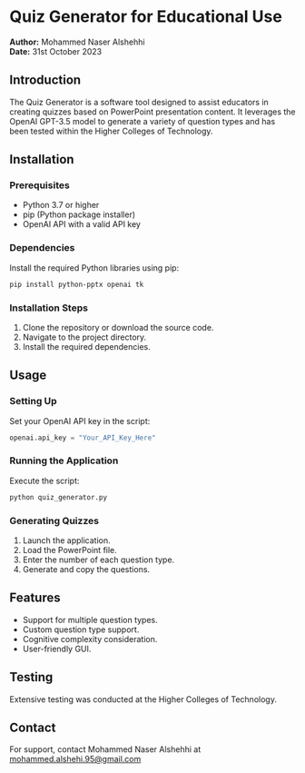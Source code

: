# Quiz Generator for Educational Use

**Author:** Mohammed Naser Alshehhi  
**Date:** 31st October 2023

## Introduction

The Quiz Generator is a software tool designed to assist educators in creating quizzes based on PowerPoint presentation content. It leverages the OpenAI GPT-3.5 model to generate a variety of question types and has been tested within the Higher Colleges of Technology.

## Installation

### Prerequisites

- Python 3.7 or higher
- pip (Python package installer)
- OpenAI API with a valid API key

### Dependencies

Install the required Python libraries using pip:

```bash
pip install python-pptx openai tk
```

### Installation Steps

1. Clone the repository or download the source code.
2. Navigate to the project directory.
3. Install the required dependencies.

## Usage

### Setting Up

Set your OpenAI API key in the script:

```python
openai.api_key = "Your_API_Key_Here"
```

### Running the Application

Execute the script:

```bash
python quiz_generator.py
```

### Generating Quizzes

1. Launch the application.
2. Load the PowerPoint file.
3. Enter the number of each question type.
4. Generate and copy the questions.

## Features

- Support for multiple question types.
- Custom question type support.
- Cognitive complexity consideration.
- User-friendly GUI.

## Testing

Extensive testing was conducted at the Higher Colleges of Technology.


## Contact

For support, contact Mohammed Naser Alshehhi at mohammed.alshehi.95@gmail.com
